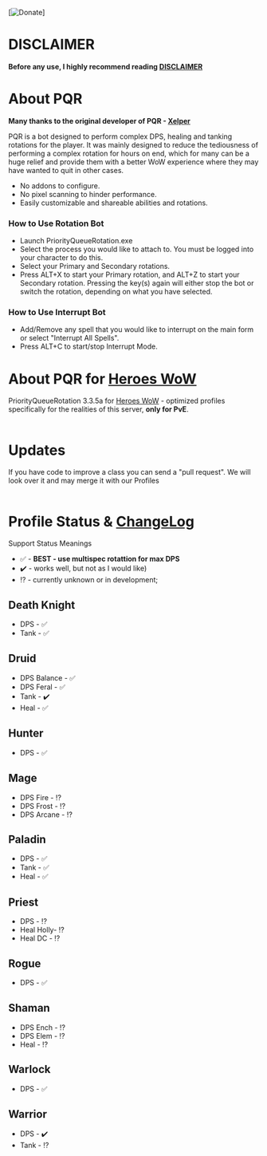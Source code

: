[![Donate](https://img.shields.io/badge/Donate-Help%20US-orange.svg)]

# DISCLAIMER
**Before any use, I highly recommend reading [DISCLAIMER](https://github.com/darhanger/PQR_3.3.5a-for-Heroes-WoW/blob/master/DISCLAIMER.md)**

# About PQR
**Many thanks to the original developer of PQR - [Xelper](http://www.ownedcore.com/forums/members/44279-xelper.html)**

PQR is a bot designed to perform complex DPS, healing and tanking rotations for the player. It was mainly designed to reduce the tediousness of performing a complex rotation for hours on end, which for many can be a huge relief and provide them with a better WoW experience where they may have wanted to quit in other cases.
<br>
+ No addons to configure.
+ No pixel scanning to hinder performance.
+ Easily customizable and shareable abilities and rotations.
### How to Use Rotation Bot
+ Launch PriorityQueueRotation.exe
+ Select the process you would like to attach to. You must be logged into your character to do this.
+ Select your Primary and Secondary rotations.
+ Press ALT+X to start your Primary rotation, and ALT+Z to start your Secondary rotation. Pressing the key(s) again will either stop the bot or switch the rotation, depending on what you have selected.

### How to Use Interrupt Bot
+ Add/Remove any spell that you would like to interrupt on the main form or select "Interrupt All Spells".
+ Press ALT+C to start/stop Interrupt Mode.

# About PQR for [Heroes WoW](https://heroes-wow.com/wotlk/index.php?page=register&raf=f5665b13f04b02826bc3a9723d13129898068c37)
PriorityQueueRotation 3.3.5a for [Heroes WoW](https://heroes-wow.com/wotlk/index.php?page=register&raf=f5665b13f04b02826bc3a9723d13129898068c37) - optimized profiles specifically for the realities of this server, **only for PvE**.
<br>
<br>
# Updates
If you have code to improve a class you can send a "pull request". We will look over it and may merge it with our Profiles
<br>
<br>
# Profile Status & [ChangeLog](https://github.com/darhanger/PQR_3.3.5a-for-Heroes-WoW/blob/master/ChangeLog.md)
Support Status Meanings 
<br>
+ ✅ - **BEST - use multispec rotattion for max DPS**
+ ✔️ - works well, but not as I would like)
+ ⁉️ - currently unknown or in development;

## Death Knight
+ DPS - ✅
+ Tank - ✅
## Druid
+ DPS Balance - ✅
+ DPS Feral - ✅
+ Tank - ✔️
+ Heal - ✅
## Hunter
+ DPS - ✅
## Mage
+ DPS Fire - ⁉️
+ DPS Frost - ⁉️
+ DPS Arcane - ⁉️
## Paladin
+ DPS - ✅
+ Tank - ✅
+ Heal - ✅
## Priest
+ DPS - ⁉️
+ Heal Holly- ⁉️
+ Heal DC - ⁉️
## Rogue
+ DPS - ✅
## Shaman
+ DPS Ench - ⁉️ 
+ DPS Elem - ⁉️
+ Heal - ⁉️
## Warlock
- DPS - ✅
## Warrior
+ DPS - ✔️
+ Tank - ⁉️
